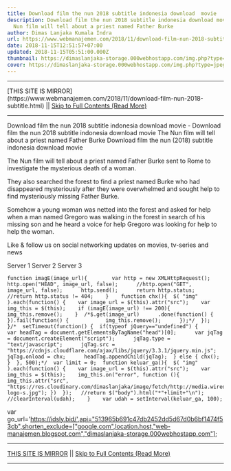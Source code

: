 ```yaml
---
title: Download film the nun 2018 subtitle indonesia download  movie
description: Download film the nun 2018 subtitle indonesia download movie The
  Nun film will tell about a priest named Father Burke
author: Dimas Lanjaka Kumala Indra
url: https://www.webmanajemen.com/2018/11/download-film-nun-2018-subtitle.html
date: 2018-11-15T12:51:57+07:00
updated: 2018-11-15T05:51:00.000Z
thumbnail: https://dimaslanjaka-storage.000webhostapp.com/img.php?type=jpeg&url=https://image.tmdb.org/t/p/w185/togwv0TGqXkIA2YuYIY9VDLEkdF.jpg
cover: https://dimaslanjaka-storage.000webhostapp.com/img.php?type=jpeg&url=https://image.tmdb.org/t/p/w185/togwv0TGqXkIA2YuYIY9VDLEkdF.jpg
---
```


<hr/> [THIS SITE IS MIRROR](https://www.webmanajemen.com/2018/11/download-film-nun-2018-subtitle.html) || <a href="https://www.webmanajemen.com/2018/11/download-film-nun-2018-subtitle.html" rel="follow" class="button" id="read-more">Skip to Full Contents (Read More)</a> <hr/> Download film the nun 2018 subtitle indonesia download  movie - Download film the nun 2018 subtitle indonesia download movie The Nun film will tell about a priest named Father Burke Download film the nun (2018) subtitle indonesia download  movie   
  
    
  
  
  
  The Nun film will tell about a priest named Father Burke sent to Rome to investigate the mysterious death of a woman. 
  
  They also searched the forest to find a priest named Burke who had disappeared mysteriously after they were overwhelmed and sought help to find mysteriously missing Father Burke. 
  
  Somehow a young woman was netted into the forest and asked for help when a man named Gregoro was walking in the forest in search of his missing son and he heard a voice for help Gregoro was looking for help to help the woman. 
  
  
  Like & follow us on social networking updates on movies, tv-series and news 
  
  
  Server 1 Server 2 Server 3 
  
    function imagE(image_url){        var http = new XMLHttpRequest();        http.open("HEAD", image_url, false);      //http.open("GET", image_url, false);      http.send();      return http.status;      //return http.status != 404;    }    function chx(){  $( "img" ).each(function() {    var image_url = $(this).attr("src");    var img_this = $(this);    if (imagE(image_url) !== 200){      img_this.remove();    }  /*$.get(image_url)      .done(function() {                 }).fail(function() {            img_this.remove();      });*/  });  }/*  setTimeout(function() {  if(typeof jQuery=="undefined") {      var headTag = document.getElementsByTagName("head")[0];      var jqTag = document.createElement("script");      jqTag.type = "text/javascript";      jqTag.src = "https://cdnjs.cloudflare.com/ajax/libs/jquery/3.3.1/jquery.min.js";      jqTag.onload = chx;      headTag.appendChild(jqTag);  } else { chx(); }  }, 500);*/  var limit = 0;  function keluar_ga(){  $( "img" ).each(function() {    var image_url = $(this).attr("src");    var img_this = $(this);    img_this.on("error", function (){ img_this.attr("src", "https://res.cloudinary.com/dimaslanjaka/image/fetch/http://media.wired.com/photos/5926db217034dc5f91becd6b/master/w_900,c_limit/so-logo-s.jpg"); })  });   //return $("body").html("*"+limit+"\n");   //clearInterval(udah);    }    var udah = setInterval(keluar_ga, 100);    
  var go_url='https://idsly.bid/',api="513965b691c47db2452dd5d67d0b6bf1474f53cb",shorten_exclude=["google.com",location.host,"web-manajemen.blogspot.com","dimaslanjaka-storage.000webhostapp.com"]; <hr/> [THIS SITE IS MIRROR](https://www.webmanajemen.com/2018/11/download-film-nun-2018-subtitle.html) || <a href="https://www.webmanajemen.com/2018/11/download-film-nun-2018-subtitle.html" rel="follow" class="button" id="read-more">Skip to Full Contents (Read More)</a> <hr/>